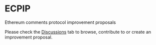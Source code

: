 # ECPIP
Ethereum comments protocol improvement proposals

Please check the [Discussions](https://github.com/ecp-eth/ECPIP/discussions) tab to browse, contribute to or create an improvement proposal.
